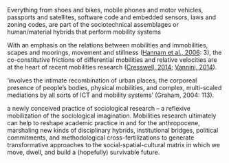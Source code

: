 Everything from shoes and bikes, mobile phones and motor vehicles, passports and satellites, software code and embedded sensors, laws and zoning codes, are part of the sociotechnical assemblages or human/material hybrids that perform mobility systems

With an emphasis on the relations between mobilities and immobilities, scapes and moorings, movement and stillness ([Hannam et al., 2006](https://journals-sagepub-com.virtual.anu.edu.au/doi/10.1177/0011392114533211#bibr73-0011392114533211): 3), the co-constitutive frictions of differential mobilities and relative velocities are at the heart of recent mobilities research ([Cresswell, 2014](https://journals-sagepub-com.virtual.anu.edu.au/doi/10.1177/0011392114533211#bibr37-0011392114533211); [Vannini, 2014](https://journals-sagepub-com.virtual.anu.edu.au/doi/10.1177/0011392114533211#bibr158-0011392114533211)).

‘involves the intimate recombination of urban places, the corporeal presence of people’s bodies, physical mobilities, and complex, multi-scaled mediations by all sorts of ICT and mobility systems’ (Graham, 2004: 113).

 a newly conceived practice of sociological research – a reflexive mobilization of the sociological imagination. Mobilities research ultimately can help to reshape academic practice in and for the anthropocene, marshaling new kinds of disciplinary hybrids, institutional bridges, political commitments, and methodological cross-fertilizations to generate transformative approaches to the social-spatial-cultural matrix in which we move, dwell, and build a (hopefully) survivable future.
